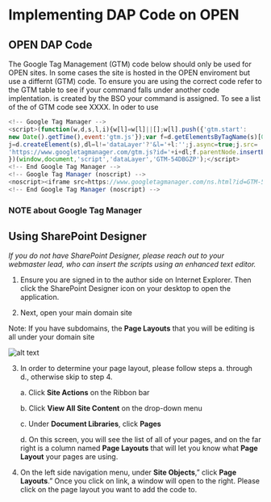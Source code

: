# Implementing DAP Code on OPEN

## OPEN DAP Code
The Google Tag Management (GTM) code below should only be used for OPEN sites. In some cases the site is hosted in the OPEN enviroment but use a differnt (GTM) code. To ensure you are using the correct code refer to the GTM table to see if your command falls under another code implentation.   is created by the BSO your command is assigned. To see a list of the of GTM code see XXXX. In oder to use 

```javascript
<!-- Google Tag Manager -->
<script>(function(w,d,s,l,i){w[l]=w[l]||[];w[l].push({'gtm.start':
new Date().getTime(),event:'gtm.js'});var f=d.getElementsByTagName(s)[0],
j=d.createElement(s),dl=l!='dataLayer'?'&l='+l:'';j.async=true;j.src=
'https://www.googletagmanager.com/gtm.js?id='+i+dl;f.parentNode.insertBefore(j,f);
})(window,document,'script','dataLayer','GTM-54DBGZP');</script>
<!-- End Google Tag Manager -->
<!-- Google Tag Manager (noscript) -->
<noscript><iframe src=https://www.googletagmanager.com/ns.html?id=GTM-54DBGZP height="0" width="0" style="display:none;visibility:hidden"></iframe></noscript>
<!-- End Google Tag Manager (noscript) -->
```

### NOTE about Google Tag Manager


## Using SharePoint Designer
*If you do not have SharePoint Designer, please reach out to your webmaster lead, who can insert the scripts using an enhanced text editor.*
  
  1. Ensure you are signed in to the author side on Internet Explorer. Then click the SharePoint Designer icon on your desktop to open the application.
  
  2. Next, open your main domain site
  
  Note: If you have subdomains, the **Page Layouts** that you will be editing is all under your domain site
  
  ![alt text](https://github.com/usnavy/DAP-Implantation/blob/master/images/image-1.PNG "Logo Title Text 1")
  
  
  3. In order to determine your page layout, please follow steps a. through d., otherwise skip to step 4.
     
     a. Click **Site Actions** on the Ribbon bar
     
     b. Click **View All Site Content** on the drop-down menu
     
     c. Under **Document Libraries**, click **Pages**
     
     d. On this screen, you will see the list of all of your pages, and on the far right is a column named **Page Layouts** that will let you know what **Page Layout** your pages are using.
  
  4. On the left side navigation menu, under **Site Objects**,” click **Page Layouts**.” Once you click on link, a window will open to the right. Please click on the page layout you want to add the code to.
